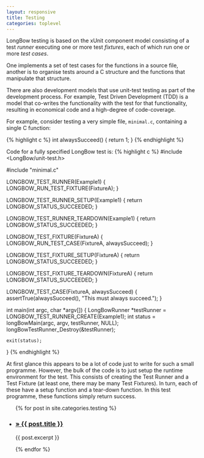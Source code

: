 ```yaml
---
layout: responsive
title: Testing
categories: toplevel
---
```

LongBow testing is based on the xUnit component model consisting of a test
_runner_ executing one or more test _fixtures_,
each of which run one or more _test cases_.

One implements a set of test cases for the functions in a source file,
another is to organise tests around a C structure and the functions that manipulate that structure.

There are also development models that use unit-test testing as part of the development process.
For example, Test Driven Development (TDD) is a model that co-writes the functionality with the
test for that functionality,
resulting in economical code and a high-degree of code-coverage.

For example, consider testing a very simple file, `minimal.c`, containing a single C function:

{% highlight c %}
int
alwaysSucceed()
{
	return 1;
}
{% endhighlight %}

Code for a fully specified LongBow test is:
{% highlight c %}
#include <LongBow/unit-test.h>

#include "minimal.c"

LONGBOW_TEST_RUNNER(Example1)
{
	LONGBOW_RUN_TEST_FIXTURE(FixtureA);
}

LONGBOW_TEST_RUNNER_SETUP(Example1)
{
	return LONGBOW_STATUS_SUCCEEDED;
}

LONGBOW_TEST_RUNNER_TEARDOWN(Example1)
{
	return LONGBOW_STATUS_SUCCEEDED;
}

LONGBOW_TEST_FIXTURE(FixtureA)
{
	LONGBOW_RUN_TEST_CASE(FixtureA, alwaysSucceed);
}

LONGBOW_TEST_FIXTURE_SETUP(FixtureA)
{
    return LONGBOW_STATUS_SUCCEEDED;
}

LONGBOW_TEST_FIXTURE_TEARDOWN(FixtureA)
{
	return LONGBOW_STATUS_SUCCEEDED;
}

LONGBOW_TEST_CASE(FixtureA, alwaysSucceed)
{
	assertTrue(alwaysSucceed(), "This must always succeed.");
}

int
main(int argc, char *argv[])
{
    LongBowRunner *testRunner = LONGBOW_TEST_RUNNER_CREATE(Example1);
    int status = longBowMain(argc, argv, testRunner, NULL);
    longBowTestRunner_Destroy(&testRunner);

    exit(status);
}
{% endhighlight %}

At first glance this appears to be a lot of code just to write for such a small programme.
However, the bulk of the code is to just setup the runtime environment for the test.
This consists of creating the Test Runner and a Test Fixture (at least one, there may be many Test Fixtures).
In turn, each of these have a setup function and a tear-down function.
In this test programme, these functions simply return success.

<ul id="blog-posts" class="posts">
    {% for post in site.categories.testing %}
      <li>
        <h3><a href="{{ site.baseurl }}{{ post.url }}">&raquo; {{ post.title }}</a></h3>
        <p>{{ post.excerpt }}</p>
      </li>
    {% endfor %}
</ul>
